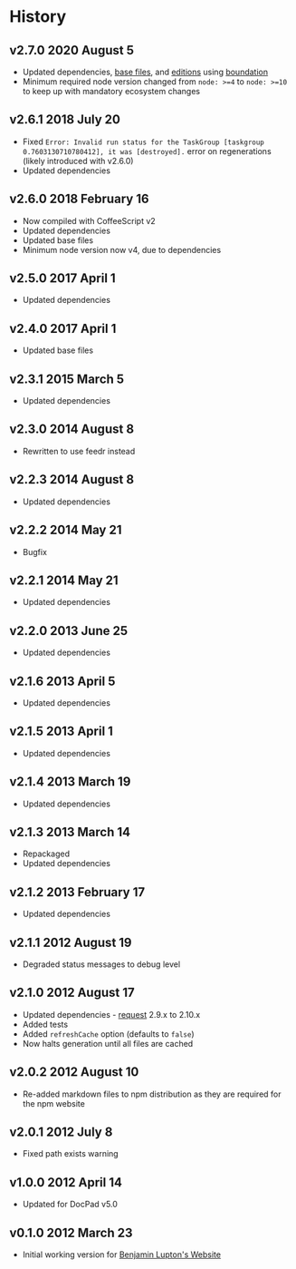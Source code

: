# History

## v2.7.0 2020 August 5

-   Updated dependencies, [base files](https://github.com/bevry/base), and [editions](https://editions.bevry.me) using [boundation](https://github.com/bevry/boundation)
-   Minimum required node version changed from `node: >=4` to `node: >=10` to keep up with mandatory ecosystem changes

## v2.6.1 2018 July 20

-   Fixed `Error: Invalid run status for the TaskGroup [taskgroup 0.7603130710780412], it was [destroyed].` error on regenerations (likely introduced with v2.6.0)
-   Updated dependencies

## v2.6.0 2018 February 16

-   Now compiled with CoffeeScript v2
-   Updated dependencies
-   Updated base files
-   Minimum node version now v4, due to dependencies

## v2.5.0 2017 April 1

-   Updated dependencies

## v2.4.0 2017 April 1

-   Updated base files

## v2.3.1 2015 March 5

-   Updated dependencies

## v2.3.0 2014 August 8

-   Rewritten to use feedr instead

## v2.2.3 2014 August 8

-   Updated dependencies

## v2.2.2 2014 May 21

-   Bugfix

## v2.2.1 2014 May 21

-   Updated dependencies

## v2.2.0 2013 June 25

-   Updated dependencies

## v2.1.6 2013 April 5

-   Updated dependencies

## v2.1.5 2013 April 1

-   Updated dependencies

## v2.1.4 2013 March 19

-   Updated dependencies

## v2.1.3 2013 March 14

-   Repackaged
-   Updated dependencies

## v2.1.2 2013 February 17

-   Updated dependencies

## v2.1.1 2012 August 19

-   Degraded status messages to debug level

## v2.1.0 2012 August 17

-   Updated dependencies - [request](https://github.com/mikeal/request) 2.9.x to 2.10.x
-   Added tests
-   Added `refreshCache` option (defaults to `false`)
-   Now halts generation until all files are cached

## v2.0.2 2012 August 10

-   Re-added markdown files to npm distribution as they are required for the npm website

## v2.0.1 2012 July 8

-   Fixed path exists warning

## v1.0.0 2012 April 14

-   Updated for DocPad v5.0

## v0.1.0 2012 March 23

-   Initial working version for [Benjamin Lupton's Website](https://github.com/balupton/balupton.docpad)
